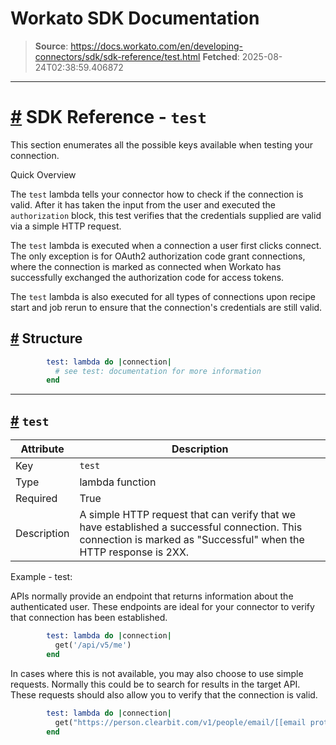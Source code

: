 # Workato SDK Documentation

> **Source**: https://docs.workato.com/en/developing-connectors/sdk/sdk-reference/test.html
> **Fetched**: 2025-08-24T02:38:59.406872

---

# [#](<#sdk-reference-test>) SDK Reference - `test`

This section enumerates all the possible keys available when testing your connection.

Quick Overview

The `test` lambda tells your connector how to check if the connection is valid. After it has taken the input from the user and executed the `authorization` block, this test verifies that the credentials supplied are valid via a simple HTTP request.

The `test` lambda is executed when a connection a user first clicks connect. The only exception is for OAuth2 authorization code grant connections, where the connection is marked as connected when Workato has successfully exchanged the authorization code for access tokens.

The `test` lambda is also executed for all types of connections upon recipe start and job rerun to ensure that the connection's credentials are still valid.

## [#](<#structure>) Structure
```ruby
        test: lambda do |connection|
          # see test: documentation for more information
        end
```

* * *

## [#](<#test>) `test`

Attribute | Description  
---|---  
Key | `test`  
Type | lambda function  
Required | True  
Description | A simple HTTP request that can verify that we have established a successful connection. This connection is marked as "Successful" when the HTTP response is 2XX.  
Example - test:

APIs normally provide an endpoint that returns information about the authenticated user. These endpoints are ideal for your connector to verify that connection has been established.
```ruby
        test: lambda do |connection|
          get('/api/v5/me')
        end
```

In cases where this is not available, you may also choose to use simple requests. Normally this could be to search for results in the target API. These requests should also allow you to verify that the connection is valid.
```ruby
        test: lambda do |connection|
          get("https://person.clearbit.com/v1/people/email/[[email protected]](</cdn-cgi/l/email-protection>)")
        end
```
